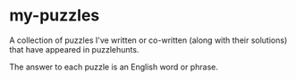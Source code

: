 # my-puzzles

A collection of puzzles I've written or co-written (along with their solutions) that have appeared in puzzlehunts.

The answer to each puzzle is an English word or phrase.
